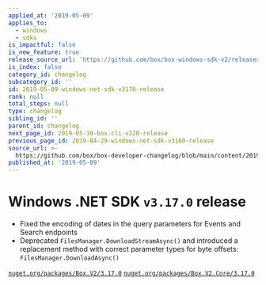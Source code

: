 ```yaml
---
applied_at: '2019-05-09'
applies_to:
  - windows
  - sdks
is_impactful: false
is_new_feature: true
release_source_url: 'https://github.com/box/box-windows-sdk-v2/releases/tag/v3.17.0'
is_index: false
category_id: changelog
subcategory_id: ''
id: 2019-05-09-windows-net-sdk-v3170-release
rank: null
total_steps: null
type: changelog
sibling_id: ''
parent_id: changelog
next_page_id: 2019-05-10-box-cli-v220-release
previous_page_id: 2019-04-29-windows-net-sdk-v3160-release
source_url: >-
  https://github.com/box/box-developer-changelog/blob/main/content/2019/05-09-windows-net-sdk-v3170-release.md
published_at: '2019-05-09'
---
```

# Windows .NET SDK `v3.17.0` release

- Fixed the encoding of dates in the query parameters for Events and Search endpoints
- Deprecated `FilesManager.DownloadStreamAsync()` and introduced a replacement method with correct parameter types for byte offsets: `FilesManager.DownloadAsync()`

[`nuget.org/packages/Box.V2/3.17.0`](https://www.nuget.org/packages/Box.V2/3.17.0)
[`nuget.org/packages/Box.V2.Core/3.17.0`](https://www.nuget.org/packages/Box.V2.Core/3.17.0)